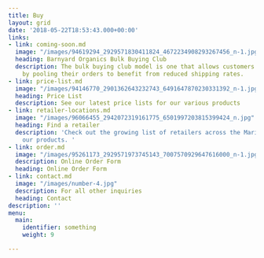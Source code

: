 ```yaml
---
title: Buy
layout: grid
date: '2018-05-22T18:53:43.000+00:00'
links:
- link: coming-soon.md
  image: "/images/94619294_2929571830411824_4672234908293267456_n-1.jpg"
  heading: Barnyard Organics Bulk Buying Club
  description: The bulk buying club model is one that allows customers to enjoy cost-savings
    by pooling their orders to benefit from reduced shipping rates.
- link: price-list.md
  image: "/images/94146770_2901362643232743_6491647870230331392_n-1.jpg"
  heading: Price List
  description: See our latest price lists for our various products
- link: retailer-locations.md
  image: "/images/96066455_2942072319161775_6501997203815399424_n.jpg"
  heading: Find a retailer
  description: 'Check out the growing list of retailers across the Maritimes carrying
    our products. '
- link: order.md
  image: "/images/95261173_2929571973745143_7007570929647616000_n-1.jpg"
  description: Online Order Form
  heading: Online Order Form
- link: contact.md
  image: "/images/number-4.jpg"
  description: For all other inquiries
  heading: Contact
description: ''
menu:
  main:
    identifier: something
    weight: 9

---
```


